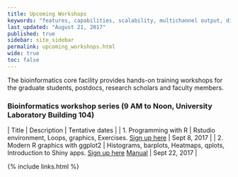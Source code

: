 ```yaml
---
title: Upcoming Workshops 
keywords: "features, capabilities, scalability, multichannel output, dita, hats, comparison, benefits"
last_updated: "August 21, 2017"
published: true
sidebar: site_sidebar
permalink: upcoming_workshops.html
wide: true
toc: false
---
```


The bioinformatics core facility provides hands-on training workshops for the graduate students, postdocs, research scholars and faculty members.

### Bioinformatics workshop series (9 AM to Noon, University Laboratory Building 104)

| Title | Description | Tentative dates |
| 1. Programming with R | Rstudio environment, Loops, graphics, Exercises. [Sign up here](https://goo.gl/forms/natP7w8p4KxjC8zB2) | Sept 8, 2017 |
| 2.  Modern R graphics with ggplot2 | Histograms, barplots, Heatmaps, qplots, Introduction to Shiny apps. [Sign up here](https://goo.gl/forms/nD1FYmhS09IA2Y5B3) [Manual](http://biocluster.bioinfo.ucr.edu/~nkatiyar/Bioinformatics_Workshops/Modern_graphics_R/Graphics_R.html) | Sept 22, 2017 |

{% include links.html %}
